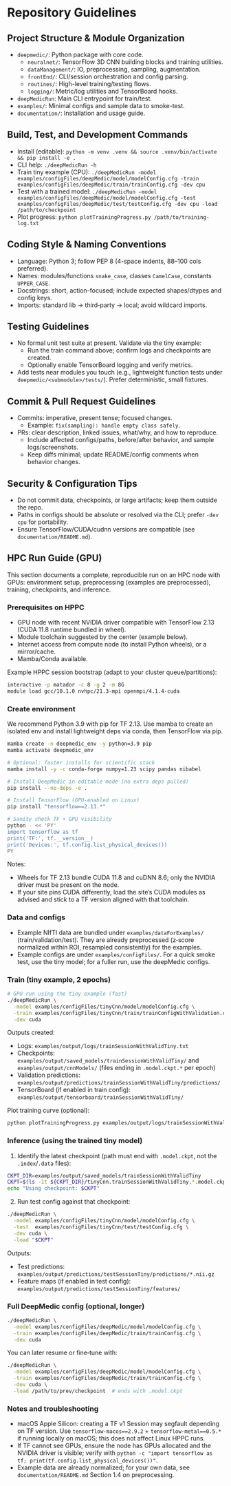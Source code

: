 # Repository Guidelines

## Project Structure & Module Organization
- `deepmedic/`: Python package with core code.
  - `neuralnet/`: TensorFlow 3D CNN building blocks and training utilities.
  - `dataManagement/`: IO, preprocessing, sampling, augmentation.
  - `frontEnd/`: CLI/session orchestration and config parsing.
  - `routines/`: High-level training/testing flows.
  - `logging/`: Metric/log utilities and TensorBoard hooks.
- `deepMedicRun`: Main CLI entrypoint for train/test.
- `examples/`: Minimal configs and sample data to smoke-test.
- `documentation/`: Installation and usage guide.

## Build, Test, and Development Commands
- Install (editable): `python -m venv .venv && source .venv/bin/activate && pip install -e .`
- CLI help: `./deepMedicRun -h`
- Train tiny example (CPU):
  `./deepMedicRun -model examples/configFiles/deepMedic/model/modelConfig.cfg -train examples/configFiles/deepMedic/train/trainConfig.cfg -dev cpu`
- Test with a trained model:
  `./deepMedicRun -model examples/configFiles/deepMedic/model/modelConfig.cfg -test examples/configFiles/deepMedic/test/testConfig.cfg -dev cpu -load /path/to/checkpoint`
- Plot progress: `python plotTrainingProgress.py /path/to/training-log.txt`

## Coding Style & Naming Conventions
- Language: Python 3; follow PEP 8 (4-space indents, 88–100 cols preferred).
- Names: modules/functions `snake_case`, classes `CamelCase`, constants `UPPER_CASE`.
- Docstrings: short, action-focused; include expected shapes/dtypes and config keys.
- Imports: standard lib → third‑party → local; avoid wildcard imports.

## Testing Guidelines
- No formal unit test suite at present. Validate via the tiny example:
  - Run the train command above; confirm logs and checkpoints are created.
  - Optionally enable TensorBoard logging and verify metrics.
- Add tests near modules you touch (e.g., lightweight function tests under `deepmedic/<submodule>/tests/`). Prefer deterministic, small fixtures.

## Commit & Pull Request Guidelines
- Commits: imperative, present tense; focused changes.
  - Example: `fix(sampling): handle empty class safely`.
- PRs: clear description, linked issues, what/why, and how to reproduce.
  - Include affected configs/paths, before/after behavior, and sample logs/screenshots.
  - Keep diffs minimal; update README/config comments when behavior changes.

## Security & Configuration Tips
- Do not commit data, checkpoints, or large artifacts; keep them outside the repo.
- Paths in configs should be absolute or resolved via the CLI; prefer `-dev cpu` for portability.
- Ensure TensorFlow/CUDA/cudnn versions are compatible (see `documentation/README.md`).

## HPC Run Guide (GPU)

This section documents a complete, reproducible run on an HPC node with GPUs: environment setup, preprocessing (examples are preprocessed), training, checkpoints, and inference.

### Prerequisites on HPPC
- GPU node with recent NVIDIA driver compatible with TensorFlow 2.13 (CUDA 11.8 runtime bundled in wheel).
- Module toolchain suggested by the center (example below).
- Internet access from compute node (to install Python wheels), or a mirror/cache.
- Mamba/Conda available.

Example HPPC session bootstrap (adapt to your cluster queue/partitions):

```sh
interactive -p matador -c 8 -g 2 -m 8G
module load gcc/10.1.0 nvhpc/21.3-mpi openmpi/4.1.4-cuda
```

### Create environment
We recommend Python 3.9 with pip for TF 2.13. Use mamba to create an isolated env and install lightweight deps via conda, then TensorFlow via pip.

```sh
mamba create -n deepmedic_env -y python=3.9 pip
mamba activate deepmedic_env

# Optional: faster installs for scientific stack
mamba install -y -c conda-forge numpy=1.23 scipy pandas nibabel

# Install DeepMedic in editable mode (no extra deps pulled)
pip install --no-deps -e .

# Install TensorFlow (GPU-enabled on Linux)
pip install "tensorflow==2.13.*"

# Sanity check TF + GPU visibility
python - << 'PY'
import tensorflow as tf
print('TF:', tf.__version__)
print('Devices:', tf.config.list_physical_devices())
PY
```

Notes:
- Wheels for TF 2.13 bundle CUDA 11.8 and cuDNN 8.6; only the NVIDIA driver must be present on the node.
- If your site pins CUDA differently, load the site’s CUDA modules as advised and stick to a TF version aligned with that toolchain.

### Data and configs
- Example NIfTI data are bundled under `examples/dataForExamples/` (train/validation/test). They are already preprocessed (z‑score normalized within ROI, resampled consistently) for the examples.
- Example configs are under `examples/configFiles/`. For a quick smoke test, use the tiny model; for a fuller run, use the deepMedic configs.

### Train (tiny example, 2 epochs)

```sh
# GPU run using the tiny example (fast)
./deepMedicRun \
  -model examples/configFiles/tinyCnn/model/modelConfig.cfg \
  -train examples/configFiles/tinyCnn/train/trainConfigWithValidation.cfg \
  -dev cuda
```

Outputs created:
- Logs: `examples/output/logs/trainSessionWithValidTiny.txt`
- Checkpoints: `examples/output/saved_models/trainSessionWithValidTiny/` and `examples/output/cnnModels/` (files ending in `.model.ckpt.*` per epoch)
- Validation predictions: `examples/output/predictions/trainSessionWithValidTiny/predictions/`
- TensorBoard (if enabled in train config): `examples/output/tensorboard/trainSessionWithValidTiny/`

Plot training curve (optional):

```sh
python plotTrainingProgress.py examples/output/logs/trainSessionWithValidTiny.txt -d
```

### Inference (using the trained tiny model)

1) Identify the latest checkpoint (path must end with `.model.ckpt`, not the `.index`/`.data` files):

```sh
CKPT_DIR=examples/output/saved_models/trainSessionWithValidTiny
CKPT=$(ls -1t ${CKPT_DIR}/tinyCnn.trainSessionWithValidTiny.*.model.ckpt 2>/dev/null | head -n1)
echo "Using checkpoint: $CKPT"
```

2) Run test config against that checkpoint:

```sh
./deepMedicRun \
  -model examples/configFiles/tinyCnn/model/modelConfig.cfg \
  -test  examples/configFiles/tinyCnn/test/testConfig.cfg \
  -dev cuda \
  -load "$CKPT"
```

Outputs:
- Test predictions: `examples/output/predictions/testSessionTiny/predictions/*.nii.gz`
- Feature maps (if enabled in test config): `examples/output/predictions/testSessionTiny/features/`

### Full DeepMedic config (optional, longer)

```sh
./deepMedicRun \
  -model examples/configFiles/deepMedic/model/modelConfig.cfg \
  -train examples/configFiles/deepMedic/train/trainConfig.cfg \
  -dev cuda
```

You can later resume or fine‑tune with:

```sh
./deepMedicRun \
  -model examples/configFiles/deepMedic/model/modelConfig.cfg \
  -train examples/configFiles/deepMedic/train/trainConfig.cfg \
  -dev cuda \
  -load /path/to/prev/checkpoint  # ends with .model.ckpt
```

### Notes and troubleshooting
- macOS Apple Silicon: creating a TF v1 Session may segfault depending on TF version. Use `tensorflow-macos==2.9.2` + `tensorflow-metal==0.5.*` if running locally on macOS; this does not affect Linux HPPC runs.
- If TF cannot see GPUs, ensure the node has GPUs allocated and the NVIDIA driver is visible; verify with `python -c "import tensorflow as tf; print(tf.config.list_physical_devices())"`.
- Example data are already normalized; for your own data, see `documentation/README.md` Section 1.4 on preprocessing.
